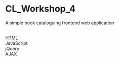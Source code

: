 # CL_Workshop_4

A simple book cataloguing frontend web application <br><br>

HTML<br>
JavaScript<br>
jQuery<br>
AJAX<br>
